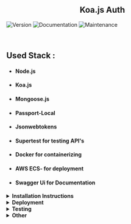 <h2  align="center">Koa.js Auth</h2>
<p>
  <img alt="Version" src="https://img.shields.io/badge/version-1.0.0-blue.svg?cacheSeconds=2592000" />
 <img alt="Documentation" src="https://img.shields.io/badge/documentation-yes-brightgreen.svg" />
 <img alt="Maintenance" src="https://img.shields.io/badge/Maintained%3F-yes-green.svg" />

</p>

<br>

## Used Stack :

- #### Node.js
- #### Koa.js
- #### Mongoose.js
- #### Passport-Local
- #### Jsonwebtokens
- #### Supertest for testing API's
- #### Docker for containerizing
- #### AWS ECS- for deployment
- #### Swagger Ui for Documentation

<details><summary><b>Installation Instructions</b></summary><br>

<summary>You must have the Node.js and npm  installed before this steps.For more[Node.js](https://nodejs.org/en/download/) </summary><br/>

1. Clone the Repo:

```

$ git clone git@github.com:rizikolik/Koa.js-Authentication.git

$ cd Koa.js-Authentication

```

2. Install the app with the help of `package.json`:

```

$ npm install

```

3. Start the server :

```

$ npm start



```

Documentation for Api is at the /documentation route.
Now its ready at your configured port or at http://localhost:5000/api/

</details>

<details><summary><b>Deployment </b></summary><br>

Deployed on AWS ECS @ http://3.22.27.236:5000/documentation

Check collection with Postman : <br>

<p  align="left">

[![Run in Postman](https://run.pstmn.io/button.svg)](https://www.getpostman.com/collections/d7100bdb136d037fbc5f)

</p>
</details>
<details><summary><b>Testing </b></summary><br>

After cloning the app and installation process please run :

```
$npm run test
```

</details>

<details><summary><b>Other</b></summary><br>

## Authors

👤 Yunus TURE

- Github: [@rizikolik](https://github.com/rizikolik)

## How to contribute ?

Contributions, issues and feature requests are welcome!
Feel free to check issues page.

Fork it (https://github.com/rizikolik/Koa.js-Authentication.git/fork) <br>
Create your working branch (git checkout -b [choose-a-name]) <br>
Commit your changes (git commit-m "commit") <br>
Push to the branch (git push origin [chosen-name]) <br>
Create a new Pull Request

</details>
